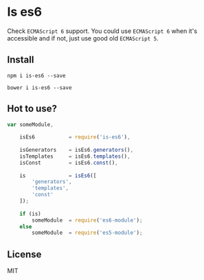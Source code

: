 # Is es6

Check `ECMAScript 6` support. You could use `ECMAScript 6` when it's accessible and if not, just use good old `ECMAScript 5`.

## Install

`npm i is-es6 --save`

`bower i is-es6 --save`

## Hot to use?

```js
var someModule,
    
    isEs6           = require('is-es6'),
    
    isGenerators    = isEs6.generators(),
    isTemplates     = isEs6.templates(),
    isConst         = isEs6.const(),
    
    is              = isEs6([
        'generators',
        'templates',
        'const'
    ]);
    
    if (is)
        someModule  = require('es6-module');
    else
        someModule  = require('es5-module');
```

## License

MIT
